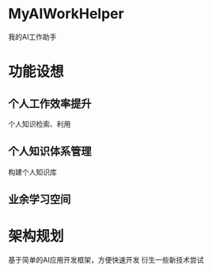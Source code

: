 # MyAIWorkHelper
我的AI工作助手

# 功能设想
## 个人工作效率提升
个人知识检索、利用
## 个人知识体系管理
构建个人知识库
## 业余学习空间

# 架构规划
基于简单的AI应用开发框架，方便快速开发
衍生一些新技术尝试

